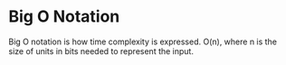 # Big O Notation

Big O notation is how time complexity is expressed. O(n), where n is the size of units in bits needed to represent the input.
